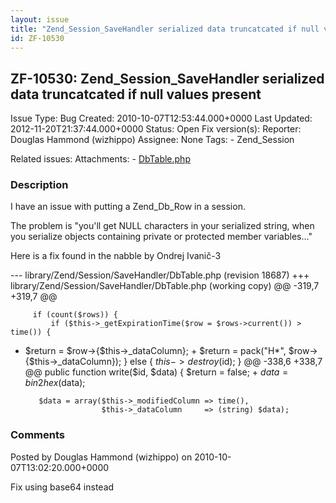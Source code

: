 ```yaml
---
layout: issue
title: "Zend_Session_SaveHandler serialized data truncatcated if null values present"
id: ZF-10530
---
```


ZF-10530: Zend\_Session\_SaveHandler serialized data truncatcated if null values present
----------------------------------------------------------------------------------------

 Issue Type: Bug Created: 2010-10-07T12:53:44.000+0000 Last Updated: 2012-11-20T21:37:44.000+0000 Status: Open Fix version(s): 
 Reporter:  Douglas Hammond (wizhippo)  Assignee:  None  Tags: - Zend\_Session
 
 Related issues: 
 Attachments: - [DbTable.php](/issues/secure/attachment/13331/DbTable.php)
 
### Description

I have an issue with putting a Zend\_Db\_Row in a session.

The problem is "you'll get NULL characters in your serialized string, when you serialize objects containing private or protected member variables..."

Here is a fix found in the nabble by Ondrej Ivanič-3

--- library/Zend/Session/SaveHandler/DbTable.php (revision 18687) +++ library/Zend/Session/SaveHandler/DbTable.php (working copy) @@ -319,7 +319,7 @@

 
         if (count($rows)) { 
             if ($this->_getExpirationTime($row = $rows->current()) > time()) { 


- $return = $row->{$this->\_dataColumn}; + $return = pack("H\*", $row->{$this->\_dataColumn}); } else { $this->destroy($id); } @@ -338,6 +338,7 @@ public function write($id, $data) { $return = false; + $data = bin2hex($data);

 
         $data = array($this->_modifiedColumn => time(), 
                       $this->_dataColumn     => (string) $data);


 

 

### Comments

Posted by Douglas Hammond (wizhippo) on 2010-10-07T13:02:20.000+0000

Fix using base64 instead

 

 